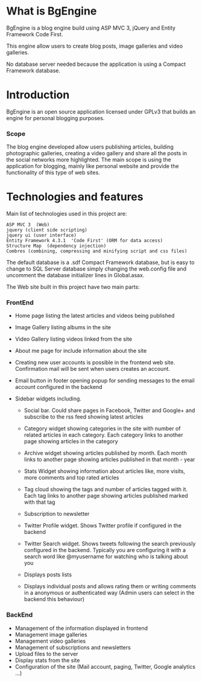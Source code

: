 # What is BgEngine

BgEngine is a blog engine build using ASP MVC 3, jQuery and Entity Framework Code First.

This engine allow users to create blog posts, image galleries and video galleries.

No database server needed because the application is using a Compact Framework database.

# Introduction

BgEngine is an open source application licensed under GPLv3 that builds an engine for personal blogging purposes.

### Scope

The blog engine developed allow users publishing articles,  building photographic galleries, creating a video gallery and share all the posts in the social networks more highlighted. The main scope is using the application for blogging, mainly like personal website and provide the functionality of this type of web sites.

# Technologies and  features

Main list of technologies used in this project are:

    ASP MVC 3  (Web)
    jquery (client side scripting)
    jquery ui (user interface)
    Entity Framework 4.3.1  'Code First' (ORM for data access)
    Structure Map  (dependency injection)
    Combres (combining, compressing and minifying script and css files) 

The default database is a .sdf Compact Framework database, but is easy to change to SQL Server database simply changing the web.config file and uncomment the database initializer lines in Global.asax. 

The Web site built in this project have two main parts:

### FrontEnd

* Home page listing the latest articles and videos being published
* Image Gallery listing albums in the site
* Video Gallery listing videos linked from the site
* About me page for include information about the site
* Creating new user accounts is possible in the frontend web site. Confirmation mail will be sent when users creates an account.
* Email button in footer opening popup for sending messages to the  email account configured in the backend

* Sidebar widgets including.  

    * Social bar. Could share pages in Facebook, Twitter and Google+ and subscribe to the rss feed showing latest articles
    
    * Category widget showing categories in the site with number of related articles in each category. Each category links to another page showing articles in the category
    
    * Archive widget showing articles published by month. Each month links to another page showing articles published in that month - year
    
    * Stats Widget showing information about articles like, more visits, more comments and top rated articles
    
    * Tag cloud showing the tags and number of articles tagged with it. Each tag links to another page showing articles published marked with that tag
	
	* Subscription to newsletter
    
    * Twitter Profile widget. Shows Twitter profile if configured in the backend
    
    * Twitter Search widget. Shows tweets following the search previously configured in the backend. Typically you are configuring it with a search word like @myusername for watching who is talking about you
    
    * Displays posts lists
    
    * Displays individual posts and allows rating them or writing comments in a anonymous or authenticated way (Admin users can select in the backend  this behaviour)

### BackEnd

* Management of the information displayed in frontend
* Management image galleries
* Management video galleries
* Management of subscriptions and newsletters
* Upload files to the server
* Display stats from the site
* Configuration of the site (Mail account, paging, Twitter, Google analytics ...)